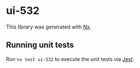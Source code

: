 # ui-532

This library was generated with [Nx](https://nx.dev).

## Running unit tests

Run `nx test ui-532` to execute the unit tests via [Jest](https://jestjs.io).
